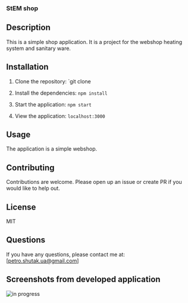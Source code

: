 ### StEM shop

## Description

This is a simple shop application. It is a project for the webshop heating
system and sanitary ware.

## Installation

1. Clone the repository: `git clone

2. Install the dependencies: `npm install`

3. Start the application: `npm start`

4. View the application: `localhost:3000`

## Usage

The application is a simple webshop.

## Contributing

Contributions are welcome. Please open up an issue or create PR if you would
like to help out.

## License

MIT

## Questions

If you have any questions, please contact me at: [petro.shutak.ua@gmail.com]

## Screenshots from developed application

![in progress](https://res.cloudinary.com/dk0rzgyzj/image/upload/t_Banner16:9/v1700954352/photo_2023-11-26_01-16-42_nzzlxe.jpg)
